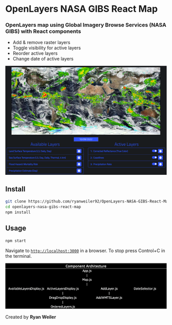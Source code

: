 # OpenLayers NASA GIBS React Map

### OpenLayers map using Global Imagery Browse Services (NASA GIBS) with React components

- Add & remove raster layers
- Toggle visibility for active layers
- Reorder active layers
- Change date of active layers

![Screenshot](./public/Images/Screenshot.png)

## Install

```bash
git clone https://github.com/ryanweiler92/OpenLayers-NASA-GIBS-React-Map.git
cd openlayers-nasa-gibs-react-map
npm install
```

## Usage

```bash
npm start
```

Navigate to [`http://localhost:3000`](http://localhost:3000) in a browser. To stop press Control+C in the terminal.

![ComponentArchitecture](./public/Images/ComponentArchitecture.png)


Created by **Ryan Weiler**